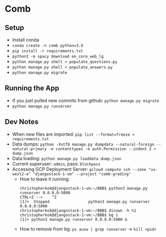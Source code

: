# Comb

## Setup
- Install conda
- `conda create -n comb python=3.9`
- `pip install -r requirements.txt`
- `python3 -m spacy download en_core_web_lg`
- `python manage.py shell < populate_questions.py`
- `python manage.py shell < populate_answers.py`
- `python manage.py migrate`

## Running the App
- If you just pulled new commits from github: `python manage.py migrate`
- `python manage.py runserver`

## Dev Notes
- When new files are imported: `pip list --format=freeze > requirements.txt`
- Data dumps: `python -Xutf8 manage.py dumpdata --natural-foreign --natural-primary -e contenttypes -e auth.Permission --indent 2 > dump.json`
- Data loading: `python manage.py loaddata dump.json`
- Current superuser: `admin`, pass: `blockpass`
- Accessing GCP Deployment Server: `gcloud compute ssh --zone "us-west2-a" "djangostack-1-vm" --project "comb-grading"`
    - How to leave it running:
        ```
        christopherkok@djangostack-1-vm:~/BBB$ python3 manage.py runserver 0.0.0.0:5000
        CTRL+Z -->    ^Z
        [1]+  Stopped                 python3 manage.py runserver 0.0.0.0:5000
        christopherkok@djangostack-1-vm:~/BBB$ disown -h %1
        christopherkok@djangostack-1-vm:~/BBB$ bg 1
        [1]+ python3 manage.py runserver 0.0.0.0:5000 &
        ```
    - How to remove from bg:
        `ps auxw | grep runserver` -> `kill <pid>`
